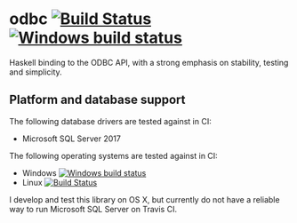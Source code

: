 # odbc [![Build Status](https://travis-ci.org/chrisdone/odbc.svg)](https://travis-ci.org/chrisdone/odbc) [![Windows build status](https://ci.appveyor.com/api/projects/status/github/chrisdone/odbc?branch=master&svg=true)](https://ci.appveyor.com/project/chrisdone/odbc)

Haskell binding to the ODBC API, with a strong emphasis on stability,
testing and simplicity.

## Platform and database support

The following database drivers are tested against in CI:

* Microsoft SQL Server 2017

The following operating systems are tested against in CI:

* Windows [![Windows build status](https://ci.appveyor.com/api/projects/status/github/chrisdone/odbc?branch=master&svg=true)](https://ci.appveyor.com/project/chrisdone/odbc)
* Linux [![Build Status](https://travis-ci.org/chrisdone/odbc.svg)](https://travis-ci.org/chrisdone/odbc)

I develop and test this library on OS X, but currently do not have a
reliable way to run Microsoft SQL Server on Travis CI.
